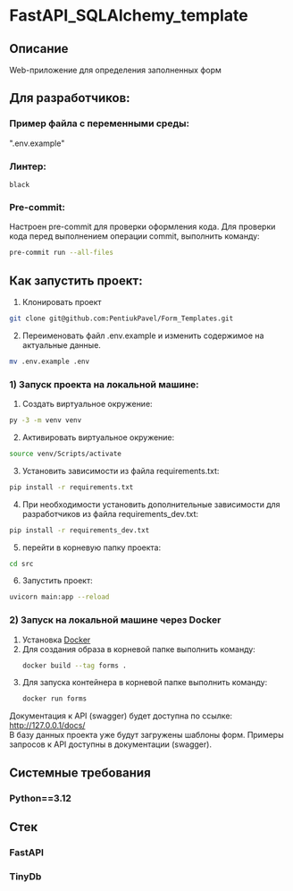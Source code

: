 # FastAPI_SQLAlchemy_template
## Описание
Web-приложение для определения заполненных форм

## Для разработчиков:
### Пример файла с переменными среды:
".env.example"

### Линтер:
`black`

### Pre-commit:
Настроен pre-commit для проверки оформления кода.
Для проверки кода перед выполнением операции commit, выполнить команду:

```bash
pre-commit run --all-files
```

## Как запустить проект:

1. Клонировать проект
```bash
git clone git@github.com:PentiukPavel/Form_Templates.git
```

2. Переименовать файл .env.example и изменить содержимое на актуальные данные.
```bash
mv .env.example .env
```

### 1) Запуск проекта на локальной машине:

1. Создать виртуальное окружение:
```bash
py -3 -m venv venv
```
2. Активировать виртуальное окружение:
```bash
source venv/Scripts/activate
```
3. Установить зависимости из файла requirements.txt:
```bash
pip install -r requirements.txt
```
4. При необходимости установить дополнительные зависимости для разработчиков из файла requirements_dev.txt:
```bash
pip install -r requirements_dev.txt
```
5. перейти в корневую папку проекта:
```bash
cd src
```
6. Запустить проект:
```bash
uvicorn main:app --reload
```

### 2) Запуск на локальной машине через Docker

1. Установка [Docker](https://www.docker.com/get-started/)
2. Для создания образа в корневой папке выполнить команду:
    ```bash
    docker build --tag forms .
    ```
3. Для запуска контейнера в корневой папке выполнить команду:
    ```bash
    docker run forms
    ```

Документация к API (swagger) будет доступна по ссылке: http://127.0.0.1/docs/</br>
В базу данных проекта уже будут загружены шаблоны форм. Примеры запросов к API доступны в документации (swagger).

## Системные требования
### Python==3.12

## Стек
### FastAPI
### TinyDb
